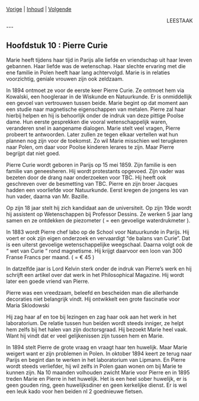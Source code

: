 [Vorige](hfst09_40_roebel_per_maand.md) | [Inhoud](inhoudsopgave.md) | [Volgende](hfst11_marie_curie.md)

<div style="text-align: right">LEESTAAK</div>
---

## Hoofdstuk 10 : Pierre Curie

Marie heeft tijdens haar tijd in Parijs alle liefde en vriendschap uit haar leven gebannen. Haar liefde was de wetenschap. Haar slechte ervaring met die ene familie in Polen heeft haar lang achtervolgd. Marie is in relaties voorzichtig, geniale vrouwen zijn ook zeldzaam.

In 1894 ontmoet ze voor de eerste keer Pierre Curie. Ze ontmoet hem via Kowalski, een hoogleraar in de Wiskunde en Natuurkunde.  Er is onmiddellijk een gevoel van vertrouwen tussen beide. Marie begint op dat moment aan een studie naar magnetische eigenschappen van metalen. Pierre zal haar hierbij helpen en hij is behoorlijk onder de indruk van deze pittige Poolse dame. Hun eerste gesprekken die vooral wetenschappelijk waren, veranderen snel in aangename dialogen. Marie stelt veel vragen, Pierre probeert te antwoorden. Later zullen ze tegen elkaar vertellen wat hun plannen nog zijn voor de toekomst. Zo wil Marie misschien wel terugkeren naar Polen, om daar voor Poolse kinderen lerares te zijn. Maar Pierre begrijpt dat niet goed.


Pierre Curie wordt geboren in Parijs op 15 mei 1859.  Zijn familie is een familie van geneesheren. Hij wordt protestants opgevoed. Zijn vader was bezeten door de drang naar onderzoeken voor TBC. Hij heeft ook geschreven over de besmetting van TBC.  Pierre en zijn broer Jacques hadden een voorliefde voor Natuurkunde.  Eerst kregen de jongens les van hun vader, daarna van Mr. Bazille.

Op zijn 18 jaar stelt hij zich kandidaat aan de universiteit. Op zijn 19de wordt hij assistent op Wetenschappen bij Professor Dessins. Ze werken 5 jaar lang samen en ze ontdekken de piezometer ( =  een gevoelige waterdrukmeter ).

In 1883 wordt Pierre chef labo op de School voor Natuurkunde in Parijs. Hij voert er ook zijn eigen onderzoek en vervaardigt “de balans van Curie”. Dat is een uiterst gevoelige wetenschappelijke weegschaal. Daarna volgt ook de “ wet van Curie “ rond magnetisme. Hij krijgt daarvoor een loon van 300 Franse Francs per maand. ( = € 45 )

In datzelfde jaar is Lord Kelvin sterk onder de indruk van Pierre’s werk en hij schrijft een artikel over dat werk in het Philosophical Magazine. Hij wordt later een goede vriend van Pierre. 

Pierre was een vreedzaam, beleefd en bescheiden man die allerhande decoraties niet belangrijk vindt. Hij ontwikkelt een grote fascinatie voor Maria Sklodowski

Hij zag haar af en toe bij lezingen en zag haar ook aan het werk in het laboratorium. De relatie tussen hun beiden wordt steeds inniger, ze helpt hem zelfs bij het halen van zijn doctorsgraad. Hij bezoekt Marie heel vaak. Want hij vindt dat er veel gelijkenissen zijn tussen hem en Marie.

In 1894 stelt Pierre de grote vraag en vraagt haar ten huwelijk. Maar Marie weigert want er zijn problemen in Polen. In oktober 1894 keert ze terug naar Parijs en begint dan te werken in het laboratorium van Lipmann. En Pierre wordt steeds verliefder, hij wil zelfs in Polen gaan wonen om bij Marie te kunnen zijn. Na 10 maanden volhouden zwicht Marie voor Pierre en in 1895 treden Marie en Pierre in het huwelijk. Het is een heel sober huwelijk, er is geen  gouden ring, geen huwelijksdiner en geen kerkelijke dienst. Er is wel een leuk kado voor hen beiden nl 2 goednieuwe fietsen.
